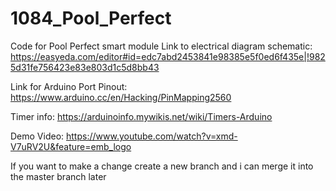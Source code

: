 # 1084_Pool_Perfect
Code for Pool Perfect smart module
Link to electrical diagram schematic: https://easyeda.com/editor#id=edc7abd2453841e98385e5f0ed6f435e|!9825d31fe756423e83e803d1c5d8bb43

Link for Arduino Port Pinout: https://www.arduino.cc/en/Hacking/PinMapping2560

Timer info: https://arduinoinfo.mywikis.net/wiki/Timers-Arduino

Demo Video: https://www.youtube.com/watch?v=xmd-V7uRV2U&feature=emb_logo

If you want to make a change create a new branch and i can merge it into the master branch later
